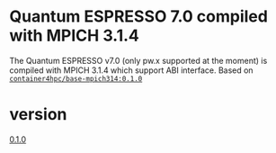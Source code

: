# Quantum ESPRESSO 7.0 compiled with MPICH 3.1.4

The Quantum ESPRESSO v7.0 (only pw.x supported at the moment) is compiled with MPICH 3.1.4 which support ABI interface.
Based on [`container4hpc/base-mpich314:0.1.0`](https://hub.docker.com/repository/docker/container4hpc/base-mpich314)

# version

[0.1.0](https://hub.docker.com/repository/docker/containers4hpc/qe-mpich314)